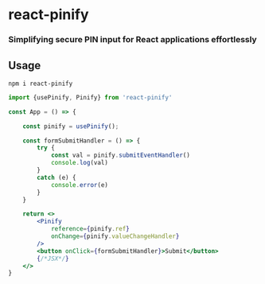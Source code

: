# react-pinify

### Simplifying secure PIN input for React applications effortlessly

## Usage

```
npm i react-pinify
```

```jsx
import {usePinify, Pinify} from 'react-pinify'

const App = () => {

    const pinify = usePinify();

    const formSubmitHandler = () => {
        try {
            const val = pinify.submitEventHandler()
            console.log(val)
        }
        catch (e) {
            console.error(e)
        }
    }

    return <>
        <Pinify 
            reference={pinify.ref} 
            onChange={pinify.valueChangeHandler} 
        />
        <button onClick={formSubmitHandler}>Submit</button>
        {/*JSX*/}
    </>
}
```